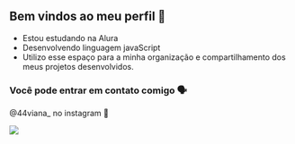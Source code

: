 ## Bem vindos ao meu perfil 🌷
- Estou estudando na Alura
- Desenvolvendo linguagem javaScript
- Utilizo esse espaço para a minha organização e compartilhamento dos meus projetos desenvolvidos.

### Você pode entrar em contato comigo 🗣️
@44viana_ no instagram 🌷

![](https://media1.tenor.com/m/ITL556MnC1wAAAAC/coquette-hampter.gif)
